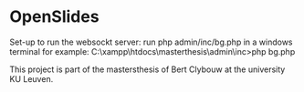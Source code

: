 OpenSlides
==========
Set-up
to run the websockt server: run php admin/inc/bg.php in a windows terminal
for example: C:\xampp\htdocs\masterthesis\admin\inc>php bg.php


This project is part of the mastersthesis of Bert Clybouw at the university KU Leuven. 
